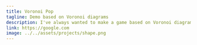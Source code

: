 ```yaml
---
title: Voronoi Pop
tagline: Demo based on Voronoi diagrams
description: I've always wanted to make a game based on Voronoi diagrams, but can't find a way to make it fun. At least it's pretty!
link: https://google.com
image: ../../assets/projects/shape.png
---
```

